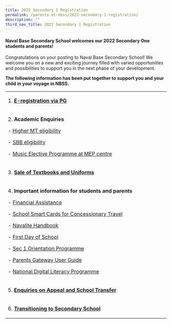 ```yaml
---
title: 2022 Secondary 1 Registration
permalink: /parents-at-nbss/2022-secondary-1-registration/
description: ""
third_nav_title: 2022 Secondary 1 Registration
---
```


<h4><strong>Naval Base Secondary School welcomes our 2022 Secondary One students and parents!</strong></h4>
<p>Congratulations on your posting to Naval Base Secondary School! We welcome you on a new and exciting journey filled with varied opportunities and possibilities to support you in the next phase of your development.</p>
<p><strong>The following information has been put together to support you and your child in your voyage in NBSS.</strong></p>
<table width="0">
<tbody>
<tr>
<td width="624">
<p>1. <strong><a href="/parents-at-nbss/2022-secondary-1-registration/e-registration-for-naval-base-secondary-school">E-registration via PG</a>&nbsp;</strong></p>
</td>
</tr>
<tr>
<td width="624">
<p>2. <strong>Academic Enquiries</strong></p>
<p>- <a href="/parents-at-nbss/2022-secondary-1-registration/higher-mother-tongue-eligibility">Higher MT eligibility</a>&nbsp;</p>
<p>- <a href="/parents-at-nbss/2022-secondary-1-registration/sbb-eligibility">SBB eligibility</a>&nbsp;</p>
<p>- <a href="/parents-at-nbss/2022-secondary-1-registration/music-elective-programme">Music Elective Programme&nbsp;at MEP centre</a>&nbsp;</p>
</td>
</tr>
<tr>
<td width="624">
<p>3. <strong><a href="/parents-at-nbss/2022-secondary-1-registration/sale-of-textbooks-and-uniforms">Sale of Textbooks and Uniforms</a></strong></p>
</td>
</tr>
<tr>
<td width="624">
<p>4. <strong>Important information for students and parents</strong></p>
<p>- <a href="/parents-at-nbss/2022-secondary-1-registration/financial-assistance">Financial Assistance</a></p>
<p>- <a href="/parents-at-nbss/2022-secondary-1-registration/school-smart-cards-for-concessionary-travel">School Smart Cards for Concessionary Travel</a></p>
<p>- <a href="/parents-at-nbss/2022-secondary-1-registration/navalite-handbook">Navalite Handbook</a>&nbsp;</p>
<p>- <a href="/parents-at-nbss/2022-secondary-1-registration/first-day-of-school">First Day of School</a>&nbsp;</p>
<p>- <a href="/parents-at-nbss/2022-secondary-1-registration/secondary-1-orientation-programme">Sec 1 Orientation Programme</a></p>
<p>- <a href="/parents-at-nbss/announcements">Parents Gateway User Guide</a></p>
<p>- <a href="/NDLP-For%20Parents%202022.pdf">National Digital Literacy Programme</a>&nbsp;</p>
</td>
</tr>
<tr>
<td width="624">
<p>5. <strong><a href="/parents-at-nbss/2022-secondary-1-registration/enquiries-on-appeal-and-school-transfer">Enquiries on Appeal and School Transfer</a></strong></p>
</td>
</tr>
<tr>
<td width="624">
<p>6. <a href="/parents-at-nbss/2022-secondary-1-registration/transitioning-to-secondary-school"><strong>Transitioning to Secondary School</strong></a></p>
</td>
</tr>
</tbody>
</table>